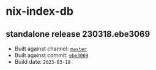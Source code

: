 # nix-index-db
## standalone release 230318.ebe3069
- Built against channel: [`master`](https://github.com/nixos/nixpkgs/tree/master)
- Built against commit: [`ebe3069`](https://github.com/NixOS/nixpkgs/commit/ebe3069f17c2372343f43caea336603ebca1e615)
- Build date: `2023-03-18`
